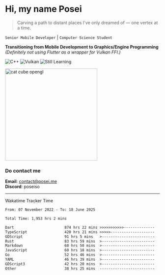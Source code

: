 # Hi, my name Posei

> Carving a path to distant places I've only dreamed of — one vertex at a time.

`Senior Mobile Developer` | `Computer Science Student`  

**Transitioning from Mobile Development to Graphics/Engine Programming**  
_(Definitely not using Flutter as a wrapper for Vulkan FFI.)_

![C++](https://img.shields.io/badge/C++-00599C?style=flat&logo=c%2B%2B&logoColor=white)
![Vulkan](https://img.shields.io/badge/Vulkan-AC162C?style=flat&logo=vulkan&logoColor=white)
![Still Learning](https://img.shields.io/badge/Still%20Learning-FFCC00?style=flat&logoColor=white)

  <img src="https://github.com/user-attachments/assets/54c92bc8-af3e-4bf1-b442-e889f1c01633" width="300" alt="cat cube opengl" />

### Do contact me

**Email**: [contact@posei.me](mailto:contact@posei.me)  
**Discord**: poseiso

---

Wakatime Tracker Time

<!--START_SECTION:waka-->

```txt
From: 07 November 2022 - To: 18 June 2025

Total Time: 1,953 hrs 2 mins

Dart                       874 hrs 22 mins >>>>>>>>>>>--------------   44.78 %
TypeScript                 420 hrs 21 mins >>>>>--------------------   21.53 %
GDScript                   91 hrs 5 mins   >------------------------   04.67 %
Rust                       83 hrs 59 mins  >------------------------   04.30 %
Markdown                   68 hrs 50 mins  >------------------------   03.53 %
JavaScript                 60 hrs 18 mins  >------------------------   03.09 %
Go                         52 hrs 46 mins  >------------------------   02.70 %
YAML                       46 hrs 39 mins  >------------------------   02.39 %
GDScript3                  42 hrs 20 mins  >------------------------   02.17 %
Other                      38 hrs 25 mins  -------------------------   01.97 %
```

<!--END_SECTION:waka-->
